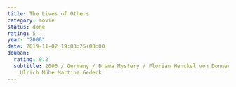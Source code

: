 ```yaml
---
title: The Lives of Others
category: movie
status: done
rating: 5
year: "2006"
date: 2019-11-02 19:03:25+08:00
douban:
  rating: 9.2
  subtitle: 2006 / Germany / Drama Mystery / Florian Henckel von Donnersmarck /
    Ulrich Mühe Martina Gedeck
---
```



